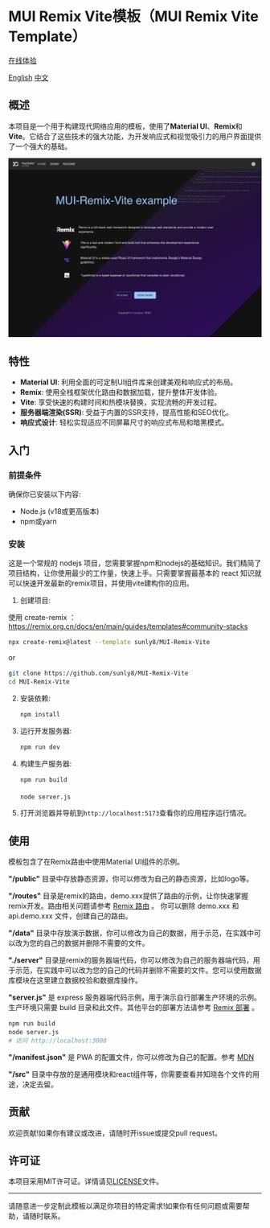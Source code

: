 # MUI Remix Vite模板（MUI Remix Vite Template）

[在线体验](https://yourdata.plus)

[English](https://github.com/sunly8/MUI-Remix-Vite/blob/main/README.md) [中文](https://github.com/sunly8/MUI-Remix-Vite/blob/main/README_zh.md) 

## 概述

本项目是一个用于构建现代网络应用的模板，使用了**Material UI**、**Remix**和**Vite**。它结合了这些技术的强大功能，为开发响应式和视觉吸引力的用户界面提供了一个强大的基础。

![Preview](./public/preview.png)
## 特性

- **Material UI**: 利用全面的可定制UI组件库来创建美观和响应式的布局。
- **Remix**: 使用全栈框架优化路由和数据加载，提升整体开发体验。
- **Vite**: 享受快速的构建时间和热模块替换，实现流畅的开发过程。
- **服务器端渲染(SSR)**: 受益于内置的SSR支持，提高性能和SEO优化。
- **响应式设计**: 轻松实现适应不同屏幕尺寸的响应式布局和暗黑模式。

## 入门

### 前提条件

确保你已安装以下内容:

- Node.js (v18或更高版本)
- npm或yarn

### 安装

这是一个常规的 nodejs 项目，您需要掌握npm和nodejs的基础知识。我们精简了项目结构，让你使用最少的工作量，快速上手。只需要掌握最基本的 react 知识就可以快速开发最新的remix项目，并使用vite建构你的应用。

1. 创建项目:
   
使用 create-remix ：https://remix.org.cn/docs/en/main/guides/templates#community-stacks

   ```bash
   npx create-remix@latest --template sunly8/MUI-Remix-Vite
   ```

   or

   ```bash
   git clone https://github.com/sunly8/MUI-Remix-Vite
   cd MUI-Remix-Vite
   ```

2. 安装依赖:

   ```bash
   npm install
   ```

3. 运行开发服务器:

   ```bash
   npm run dev
   ```

4. 构建生产服务器:

   ```bash
   npm run build
   
   node server.js
   ```

5. 打开浏览器并导航到`http://localhost:5173`查看你的应用程序运行情况。

## 使用

模板包含了在Remix路由中使用Material UI组件的示例。


**"/public"** 目录中存放静态资源，你可以修改为自己的静态资源，比如logo等。

**"/routes"** 目录是remix的路由，demo.xxx提供了路由的示例，让你快速掌握remix开发。路由相关问题请参考   [Remix 路由](https://remix.run/docs/en/main/route/action) 。 你可以删除 demo.xxx 和 api.demo.xxx 文件，创建自己的路由。

**"/data"** 目录中存放演示数据，你可以修改为自己的数据，用于示范，在实践中可以改为您的自己的数据并删除不需要的文件。

**"./server"** 目录是remix的服务器端代码，你可以修改为自己的服务器端代码，用于示范，在实践中可以改为您的自己的代码并删除不需要的文件。您可以使用数据库模块在这里建立数据校验和数据库操作。

**"server.js"** 是 express 服务器端代码示例，用于演示自行部署生产环境的示例。生产环境只需要 build 目录和此文件。其他平台的部署方法请参考 [Remix 部署](https://vitejs.dev/guide/static-deploy.html) 。

```bash
npm run build
node server.js
# 访问 http://localhost:3000
```

**"/manifest.json"** 是 PWA 的配置文件，你可以修改为自己的配置。参考 [MDN](https://developer.mozilla.org/zh-CN/docs/Web/Manifest)

**"/src"** 目录中存放的是通用模块和react组件等，你需要查看并知晓各个文件的用途，决定去留。

## 贡献

欢迎贡献!如果你有建议或改进，请随时开issue或提交pull request。

## 许可证

本项目采用MIT许可证。详情请见[LICENSE](LICENSE)文件。

---

请随意进一步定制此模板以满足你项目的特定需求!如果你有任何问题或需要帮助，请随时联系。
